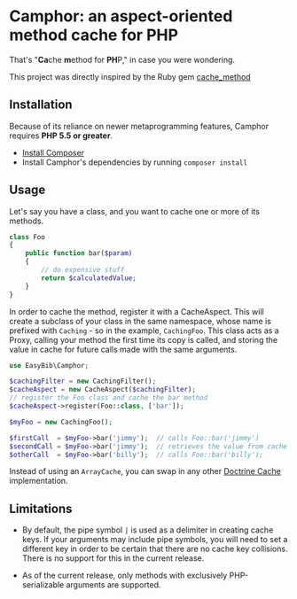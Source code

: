 # Camphor: an aspect-oriented method cache for PHP

That's "**Ca**che **m**ethod for **PH**P," in case you were wondering.

This project was directly inspired by the Ruby gem
[cache_method](https://github.com/seamusabshere/cache_method)

## Installation

Because of its reliance on newer metaprogramming features, Camphor requires
**PHP 5.5 or greater**.

* [Install Composer](https://getcomposer.org/download/)
* Install Camphor's dependencies by running `composer install`

## Usage

Let's say you have a class, and you want to cache one or more of its methods.

```php
class Foo
{
    public function bar($param)
    {
        // do expensive stuff
        return $calculatedValue;
    }
}
```

In order to cache the method, register it with a CacheAspect. This will create
a subclass of your class in the same namespace, whose name is prefixed with
`Caching` - so in the example, `CachingFoo`. This class acts as a Proxy,
calling your method the first time its copy is called, and storing the value
in cache for future calls made with the same arguments.

```php
use EasyBib\Camphor;

$cachingFilter = new CachingFilter();
$cacheAspect = new CacheAspect($cachingFilter);
// register the Foo class and cache the bar method
$cacheAspect->register(Foo::class, ['bar']);

$myFoo = new CachingFoo();

$firstCall  = $myFoo->bar('jimmy');  // calls Foo::bar('jimmy')
$secondCall = $myFoo->bar('jimmy');  // retrieves the value from cache
$otherCall  = $myFoo->bar('billy');  // calls Foo::bar('billy');
```

Instead of using an `ArrayCache`, you can swap in any other
[Doctrine Cache](https://github.com/doctrine/cache) implementation.

## Limitations

* By default, the pipe symbol `|` is used as a delimiter in creating cache keys.
  If your arguments may include pipe symbols, you will need to set a different
  key in order to be certain that there are no cache key collisions. There is
  no support for this in the current release.

* As of the current release, only methods with exclusively PHP-serializable
  arguments are supported.
